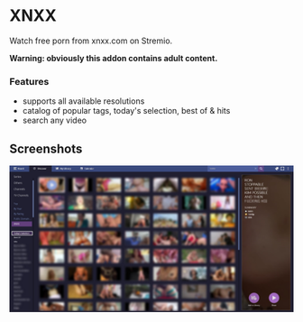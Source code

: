 # XNXX

Watch free porn from xnxx.com on Stremio.

**Warning: obviously this addon contains adult content.**

### Features
- supports all available resolutions
- catalog of popular tags, today's selection, best of & hits
- search any video

## Screenshots
![blurred screenshot](assets/screenshot.jpg)
